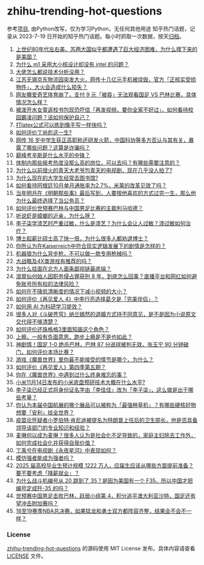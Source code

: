 # zhihu-trending-hot-questions
参考[项目](https://github.com/justjavac/zhihu-trending-hot-questions), 由Python改写，仅为学习Python，无任何其他用途
知乎热门话题，记录从 2023-7-19
日开始的知乎热门话题。每小时抓取一次数据，按天[归档](./data)。
<!-- BEGIN -->
<!-- 最后更新时间 2024-11-15 02:59:58.271631 -->
1. [上世纪80年代左右美、苏两大国似乎都遭遇了巨大经济困难，为什么撑下来的是美国？](https://www.zhihu.com/question/3900010846)
1. [为什么 m1 采用大小核设计却没有 intel 的问题？](https://www.zhihu.com/question/569563024)
1. [大佬怎么都说技术分析没用？](https://www.zhihu.com/question/3997525379)
1. [江苏无锡京东物流园突发大火，网传十几亿元手机被烧毁，官方「正核实受损物件」，大火会造成什么损失？](https://www.zhihu.com/question/4075569127)
1. [网友曝爱奇艺体育崩了，支付 9 元「被吞」无法观看国足 VS 巴林比赛，具体情况怎么样？](https://www.zhihu.com/question/4180041353)
1. [被泼开水女童返校书包现恐吓信「再发视频，要你全家不好过」，如何看待校园霸凌问题？该如何保护自己？](https://www.zhihu.com/question/4056066973)
1. [打latex公式可以练到像手写一样快吗？](https://www.zhihu.com/question/628193487)
1. [如何评价丁尚彪这一生?](https://www.zhihu.com/question/28440267)
1. [网传 16 岁中学生获正高职称还研发火箭，中国科协等多方否认与其有关，暴露了哪些问题？这算是诈骗吗？](https://www.zhihu.com/question/4161326241)
1. [巅峰考辛斯是什么水平的中锋？](https://www.zhihu.com/question/380372119)
1. [体制内那些报考热度没那么高的岗位，可以去吗？有哪些需要注意的？](https://www.zhihu.com/question/3121716336)
1. [为什么以前很火的青天大老爷包青天的电视剧，现在几乎没人拍了?](https://www.zhihu.com/question/658879155)
1. [为什么现在的大学生经常去图书馆?](https://www.zhihu.com/question/726170759)
1. [如何看待阿根廷10月单月通胀率为2.7%，米莱的改革见效了吗？](https://www.zhihu.com/question/4171426533)
1. [当年明月在《明朝那些事》最后写到，人要按他喜欢的方式过完一生，那么他为什么最终选择了当公务员？](https://www.zhihu.com/question/2437902453)
1. [如何评价世预赛巴林与中国男足比赛的主裁判马哈德？](https://www.zhihu.com/question/4186311049)
1. [听说虾是蟑螂的近亲，为什么呀？](https://www.zhihu.com/question/3317291345)
1. [李子柒学漆艺时严重过敏，什么是漆艺？为什么会让人过敏？漆过敏如何治疗？](https://www.zhihu.com/question/4052529179)
1. [博士起薪比硕士高了快一倍，为什么很多人都劝退博士？](https://www.zhihu.com/question/802629432)
1. [你所认为在Kaiserreich中符合现实逻辑发展下的剧情是怎样的？](https://www.zhihu.com/question/366020318)
1. [机器狼为什么背步枪，不可以做一款专用枪械吗？](https://www.zhihu.com/question/3974358351)
1. [大战略及4X类游戏有推荐的吗？](https://www.zhihu.com/question/581019924)
1. [为什么挂面在北方人面条鄙视链最底端？](https://www.zhihu.com/question/668222989)
1. [浪胃仙创始人因职务侵占罪获刑 8 年，到底怎么回事？直播平台和网红如何避免账号所有权的法律风险？](https://www.zhihu.com/question/4116311494)
1. [如何在不降低清晰度的情况下减小视频的大小？](https://www.zhihu.com/question/3300861668)
1. [如何评价《再见爱人 4》中李行亮选择葛夕是「完美伴侣」？](https://www.zhihu.com/question/4157378635)
1. [如何用 AI 为科研学习提效？](https://www.zhihu.com/question/666088182)
1. [很多人对《斗破苍穹》纳兰嫣然的退婚方式持不同意见，是不是因为小说原文交代得不够清楚？](https://www.zhihu.com/question/498873138)
1. [如何评价还珠格格3里面知画这个角色？](https://www.zhihu.com/question/36677592)
1. [上瘾，一般有负面意思，跑步上瘾是不是也如此？](https://www.zhihu.com/question/3260506757)
1. [神剧情！国足 1-0 绝杀巴林，巴林 87 分进球被判无效，张玉宁 90 分钟破门，如何评价本场比赛？](https://www.zhihu.com/question/4151385916)
1. [游戏《魔兽世界》里你最不能接受的情节是哪个，为什么？](https://www.zhihu.com/question/534828543)
1. [如何评价《再见爱人》第四季第五期？](https://www.zhihu.com/question/4132131125)
1. [你在《魔兽世界》中遇到过什么终身难忘的事？](https://www.zhihu.com/question/34919776)
1. [小米11月14日发布的小米底盘预研技术大概在什么水平?](https://www.zhihu.com/question/4127325253)
1. [李子柒已经正式将身份证名字由「李佳佳」改为「李子柒」，这么做是出于哪些考量？](https://www.zhihu.com/question/4051142109)
1. [你认为本届中国航展的哪个展品可以被称为「最强种草机」？有哪些硬核好物想要「安利」给全世界？](https://www.zhihu.com/question/3220007548)
1. [疫苗论怀疑者小罗伯特·肯尼迪被提名为特朗普上任后的卫生部长，他是否具备领导该部门的专业知识和经验？](https://www.zhihu.com/question/4205777221)
1. [麦琳何以成为麦琳？很多人认为是社会化不足导致的，家庭主妇除去工作外，如何完成社会化并获得自我价值？](https://www.zhihu.com/question/3948548778)
1. [丁禹兮在电视剧《永夜星河》中表现如何？](https://www.zhihu.com/question/2855559747)
1. [模仿强者能成为强者吗？](https://www.zhihu.com/question/739212587)
1. [2025 届高校毕业生预计规模 1222 万人，应届生应该从哪些方面提前准备？要不要考虑「降薪就业」？](https://www.zhihu.com/question/4120887628)
1. [为什么战斗机编号从 20 跳到了 35？是因为美国有一个 F35，所以中国才把编号定成歼-35 的吗？](https://www.zhihu.com/question/3238118529)
1. [世预赛中国男足击败巴林，跃居小组第 4，积分追平澳大利亚沙特，国足还有望冲击附加赛吗？](https://www.zhihu.com/question/4186936773)
1. [18至19赛季NBA总决赛，如果猛龙和勇士双方都阵容齐整，结果会不会不一样？](https://www.zhihu.com/question/3847447480)
<!-- END -->
### License
[zhihu-trending-hot-questions](https://github.com/yaogengzhu/zhihu-trending-hot-questions)
的源码使用 MIT License 发布。具体内容请查看 [LICENSE](./LICENSE) 文件。
